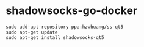 # shadowsocks-go-docker
    
    sudo add-apt-repository ppa:hzwhuang/ss-qt5
    sudo apt-get update
    sudo apt-get install shadowsocks-qt5
